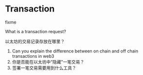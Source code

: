 # Transaction

fixme



What is a transaction request?

以太坊的交易记录存放在哪里？

1. Can you explain the difference between on chain and off chain transactions in web3
2. 你是否能在以太坊中“隐藏”一笔交易？
3. 签署一笔交易需要用到什么工具？